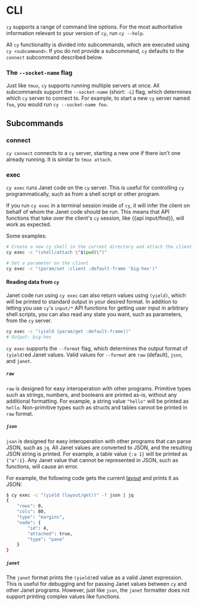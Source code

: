 # CLI

`cy` supports a range of command line options. For the most authoritative information relevant to your version of `cy`, run `cy --help`.

All `cy` functionality is divided into subcommands, which are executed using `cy <subcommand>`. If you do not provide a subcommand, `cy` defaults to the `connect` subcommand described below.

### The `--socket-name` flag

Just like `tmux`, `cy` supports running multiple servers at once. All subcommands support the `--socket-name` (short: `-L`) flag, which determines which `cy` server to connect to. For example, to start a new `cy` server named `foo`, you would run `cy --socket-name foo`.

## Subcommands

### connect

`cy connect` connects to a `cy` server, starting a new one if there isn't one already running. It is similar to `tmux attach`.

### exec

`cy exec` runs Janet code on the `cy` server. This is useful for controlling `cy` programmatically, such as from a shell script or other program.

If you run `cy exec` in a terminal session inside of `cy`, it will infer the client on behalf of whom the Janet code should be run. This means that API functions that take over the client's `cy` session, like {{api input/find}}, will work as expected.

Some examples:

```bash
# Create a new cy shell in the current directory and attach the client to it
cy exec -c "(shell/attach \"$(pwd)\")"

# Set a parameter on the client
cy exec -c "(param/set :client :default-frame 'big-hex')"
```

#### Reading data from `cy`

Janet code run using `cy exec` can also return values using `(yield)`, which will be printed to standard output in your desired format. In addition to letting you use `cy`'s `input/*` API functions for getting user input in arbitrary shell scripts, you can also read any state you want, such as parameters, from the `cy` server.

```bash
cy exec -c "(yield (param/get :default-frame))"
# Output: big-hex
```

`cy exec` supports the `--format` flag, which determines the output format of `(yield)`ed Janet values. Valid values for `--format` are `raw` (default), `json`, and `janet`.

##### `raw`

`raw` is designed for easy interoperation with other programs. Primitive types such as strings, numbers, and booleans are printed as-is, without any additional formatting. For example, a string value `"hello"` will be printed as `hello`. Non-primitive types such as structs and tables cannot be printed in `raw` format.

##### `json`

`json` is designed for easy interoperation with other programs that can parse JSON, such as `jq`. All Janet values are converted to JSON, and the resulting JSON string is printed. For example, a table value `{:a 1}` will be printed as `{"a":1}`. Any Janet value that cannot be represented in JSON, such as functions, will cause an error.

For example, the following code gets the current [layout](/layouts.md) and prints it as JSON:

```bash
$ cy exec -c "(yield (layout/get))" -f json | jq
{
    "rows": 0,
    "cols": 80,
    "type": "margins",
    "node": {
        "id": 4,
        "attached": true,
        "type": "pane"
    }
}
```

##### `janet`

The `janet` format prints the `(yield)`ed value as a valid Janet expression. This is useful for debugging and for passing Janet values between `cy` and other Janet programs. However, just like `json`, the `janet` formatter does not support printing complex values like functions.
